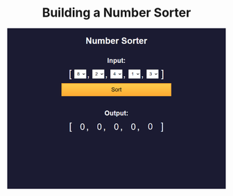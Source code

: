 <h1 align="center">Building a Number Sorter</h1>

<img align="center" src="../asset/sort.PNG" alt="Building a Number Sorter">